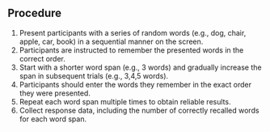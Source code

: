 ## Procedure
1) Present participants with a series of random words (e.g., dog, chair, apple, car, book) in a sequential manner on the screen.
2) Participants are instructed to remember the presented words in the correct order.
3) Start with a shorter word span (e.g., 3 words) and gradually increase the span in subsequent trials (e.g., 3,4,5 words).
4) Participants should enter the words they remember in the exact order they were presented.
5) Repeat each word span multiple times to obtain reliable results.
6) Collect response data, including the number of correctly recalled words for each word span.
